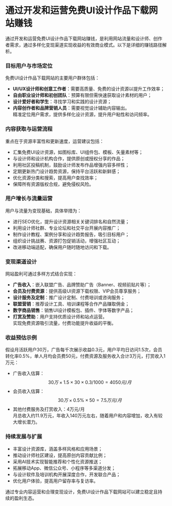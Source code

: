 # 通过开发和运营免费UI设计作品下载网站赚钱

通过开发和运营免费UI设计作品下载网站赚钱，是利用网站流量和设计师、创作者需求，通过多样化变现渠道实现收益的有效商业模式。以下是详细的赚钱路径解析。

### 目标用户与市场定位  
免费UI设计作品下载网站的主要用户群体包括：  
* **UI/UX设计师和创意工作者**：需要高质量、免费的设计资源以提升工作效率；  
* **自由职业设计师和初创团队**：预算有限但需快速获取设计素材的用户；  
* **设计爱好者和学生**：寻找学习和实践的设计资源；  
* **内容创作者和品牌营销人员**：需要视觉设计辅助内容输出。  
精准定位用户需求，提供多样化设计资源，提升用户粘性和访问频率。

### 内容获取与运营流程  
重点在于资源丰富性和更新速度，运营建议包括：  
* 汇集免费UI设计资源，如图标库、UI组件包、模板、矢量素材等；  
* 与设计师和设计机构合作，提供原创或授权分享的作品；  
* 利用社区投稿机制，鼓励设计师发布作品增强内容多样性；  
* 定期更新热门设计趋势资源，保持平台活跃和新鲜感；  
* 优化资源分类和搜索，提高用户查找效率；  
* 保障所有资源版权合规，避免侵权风险。  

### 用户增长与流量运营  
用户与流量为变现基础，具体举措为：  
* 进行SEO优化，提升设计资源相关关键词排名和自然流量；  
* 利用设计师社群、专业论坛和社交平台开展内容推广；  
* 制作设计教程、案例分享和设计趋势报告，吸引目标用户；  
* 组织设计挑战赛、资源打包促销活动，增强社区互动；  
* 改进移动端适配，确保用户随时随地访问和下载。  

### 变现渠道设计  
网站盈利可通过多样方式结合实现：  
* **广告收入**：嵌入联盟广告、品牌赞助广告（Banner、视频前贴片等）；  
* **会员及付费资源**：提供高级UI资源下载权限、VIP会员尊享服务；  
* **设计服务及定制**：推广设计定制、付费培训或咨询服务；  
* **联盟营销**：推荐设计工具、培训课程等合作产品赚取佣金；  
* **数字商品销售**：销售UI设计模板包、插件、字体等数字产品；  
* **打赏及赞助**：用户支持优质设计师和站点运营。  
实现免费资源吸引流量，付费功能提升收益的平衡。

### 收益预估示例  
假设月活跃用户30万，广告每千次展示收益0.3元，用户平均日访问1.5次，会员转化率0.5%，单人月均会员费50元，付费资源及服务收入合计3万元，打赏收入1万元：  
* 广告收入估算：$$ 30万 \times 1.5 \times 30 \times 0.3 / 1000 = 4050元/月 $$  
* 会员收入估算：$$ 30万 \times 0.5\% \times 50 = 7.5万元/月 $$  
* 其他付费服务及打赏收入：4万元/月  
月总收入约11.9万元，年收入140万元左右，随着用户和内容增加，收入有较大增长潜力。

### 持续发展与扩展  
* 丰富设计资源库，涵盖多样风格和应用场景；  
* 推动设计师社区建设，提高原创内容贡献比例；  
* 采用AI技术实现智能推荐和个性化资源推送；  
* 拓展移动App、微信公众号、小程序等多渠道分发；  
* 与设计软件及培训机构开展深度合作，开发联合产品；  
* 优化用户体验，提高用户留存率与复访率。  

通过专业内容运营和合理变现设计，免费UI设计作品下载网站可以建立稳定且持续的盈利生态。